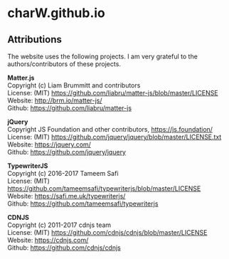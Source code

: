# charW.github.io

## Attributions
The website uses the following projects. I am very grateful to the authors/contributors of these projects.

**Matter.js**  
Copyright (c) Liam Brummitt and contributors  
License: (MIT) <https://github.com/liabru/matter-js/blob/master/LICENSE>  
Website: <http://brm.io/matter-js/>  
Github: <https://github.com/liabru/matter-js>  

**jQuery**  
Copyright JS Foundation and other contributors, https://js.foundation/  
License: (MIT) <https://github.com/jquery/jquery/blob/master/LICENSE.txt>  
Website: <https://jquery.com/>  
Github: <https://github.com/jquery/jquery>  

**TypewriterJS**  
Copyright (c) 2016-2017 Tameem Safi  
License: (MIT) <https://github.com/tameemsafi/typewriterjs/blob/master/LICENSE>  
Website: <https://safi.me.uk/typewriterjs/>  
Github: <https://github.com/tameemsafi/typewriterjs>  

**CDNJS**  
Copyright (c) 2011-2017 cdnjs team  
License: (MIT) <https://github.com/cdnjs/cdnjs/blob/master/LICENSE>  
Website: <https://cdnjs.com/>  
Github: <https://github.com/cdnjs/cdnjs>  
